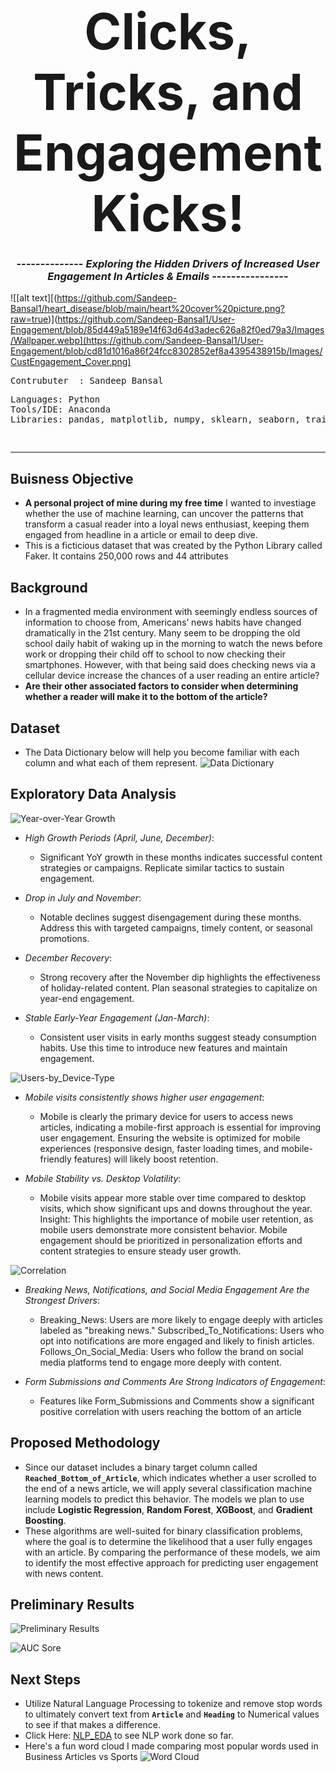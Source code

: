 # <div align="center"> **<span style="font-size:80px;">Clicks, Tricks, and Engagement Kicks!</span>** </div>
### <div align="center"> -------------- *Exploring the Hidden Drivers of Increased User Engagement In Articles & Emails* ----------------
![[alt text][(https://github.com/Sandeep-Bansal1/heart_disease/blob/main/heart%20cover%20picture.png?raw=true)](https://github.com/Sandeep-Bansal1/User-Engagement/blob/85d449a5189e14f63d64d3adec626a82f0ed79a3/Images/Wallpaper.webp](https://github.com/Sandeep-Bansal1/User-Engagement/blob/cd81d1016a86f24fcc8302852ef8a4395438915b/Images/CustEngagement_Cover.png)

<pre>
Contrubuter  : Sandeep Bansal
</pre>

<pre>
Languages: Python
Tools/IDE: Anaconda
Libraries: pandas, matplotlib, numpy, sklearn, seaborn, train_test_split,LogisticRegression, accuracy_score, confusion_matrix, classification_report, RandomForestClassifier, GradientBoostingClassifier
</pre>

<pre>

</pre></b>
---
## Buisness Objective </b> 
- **A personal project of mine during my free time** I wanted to investiage whether the use of machine learning, can uncover the patterns that transform a casual reader into a loyal news enthusiast, keeping them engaged from headline in a article or email to deep dive.
- This is a ficticious dataset that was created by the Python Library called Faker. It contains 250,000 rows and 44 attributes

## Background </b> 
- In a fragmented media environment with seemingly endless sources of information to choose from, Americans’ news habits have changed dramatically in the 21st century. Many seem to be dropping the old school daily habit of waking up in the morning to watch the news before work or dropping their child off to school to now checking their smartphones. However, with that being said does checking news via a cellular device increase the chances of a user reading an entire article?
- **Are their other associated factors to consider when determining whether a reader will make it to the bottom of the article?**


## Dataset </b> 
- The Data Dictionary below will help you become familiar with each column and what each of them represent.
![Data Dictionary](https://github.com/Sandeep-Bansal1/User-Engagement/blob/main/DataDictionary/DataDictionary.png?raw=true)


## Exploratory Data Analysis </b>
![Year-over-Year Growth](https://github.com/Sandeep-Bansal1/User-Engagement/blob/main/Images/YOY.png?raw=true)

- *High Growth Periods (April, June, December)*:
  - Significant YoY growth in these months indicates successful content strategies or campaigns. Replicate similar tactics to sustain engagement.

- *Drop in July and November*:
  - Notable declines suggest disengagement during these months. Address this with targeted campaigns, timely content, or seasonal promotions.

- *December Recovery*:
  - Strong recovery after the November dip highlights the effectiveness of holiday-related content. Plan seasonal strategies to capitalize on year-end engagement.

- *Stable Early-Year Engagement (Jan-March)*:
  - Consistent user visits in early months suggest steady consumption habits. Use this time to introduce new features and maintain engagement.


![Users-by_Device-Type](https://github.com/Sandeep-Bansal1/User-Engagement/blob/main/Images/Users_By_Device_Type.png?raw=true)

- *Mobile visits consistently shows higher user engagement*:
  - Mobile is clearly the primary device for users to access news articles, indicating a mobile-first approach is essential for improving user engagement. Ensuring the website is optimized for mobile experiences (responsive design, faster     loading times, and mobile-friendly features) will likely boost retention.

- *Mobile Stability vs. Desktop Volatility*:
  - Mobile visits appear more stable over time compared to desktop visits, which show significant ups and downs throughout the year.
Insight: This highlights the importance of mobile user retention, as mobile users demonstrate more consistent behavior. Mobile engagement should be prioritized in personalization efforts and content strategies to ensure steady user growth.


![Correlation](https://github.com/Sandeep-Bansal1/User-Engagement/blob/main/Images/Correlation.png?raw=true)

- *Breaking News, Notifications, and Social Media Engagement Are the Strongest Drivers*:
  
  - Breaking_News: Users are more likely to engage deeply with articles labeled as "breaking news." Subscribed_To_Notifications: Users who opt into notifications are more engaged and likely to finish articles. Follows_On_Social_Media: Users who follow the brand on social media platforms tend to engage more deeply with content.
 
- *Form Submissions and Comments Are Strong Indicators of Engagement*:

  - Features like Form_Submissions and Comments show a significant positive correlation with users reaching the bottom of an article

## Proposed Methodology </b>
- Since our dataset includes a binary target column called **`Reached_Bottom_of_Article`**, which indicates whether a user scrolled to the end of a news article, we will apply several classification machine learning models to predict this behavior. The models we plan to use include **Logistic Regression**, **Random Forest**, **XGBoost**, and **Gradient Boosting**.
- These algorithms are well-suited for binary classification problems, where the goal is to determine the likelihood that a user fully engages with an article. By comparing the performance of these models, we aim to identify the most effective approach for predicting user engagement with news content.

## Preliminary Results </b>

![Preliminary Results](https://github.com/Sandeep-Bansal1/User-Engagement/blob/main/Images/Scores.png?raw=true)


![AUC Sore](https://github.com/Sandeep-Bansal1/User-Engagement/blob/main/Images/AUC_SCORE.png?raw=true)


## Next Steps </b>
- Utilize Natural Language Processing to tokenize and remove stop words to ultimately convert text from **`Article`** and **`Heading`** to Numerical values to see if that makes a difference.
- Click Here: [NLP_EDA](https://github.com/Sandeep-Bansal1/User-Engagement/blob/bcbdc7d40edb5377fa86f464deb62911778b6044/NLP/NLP.ipynb) to see NLP work done so far.
- Here's a fun word cloud I made comparing most popular words used in Business Articles vs Sports ![Word Cloud](https://github.com/Sandeep-Bansal1/User-Engagement/blob/main/Images/WordCloud_by_NewsType.png?raw=true)
